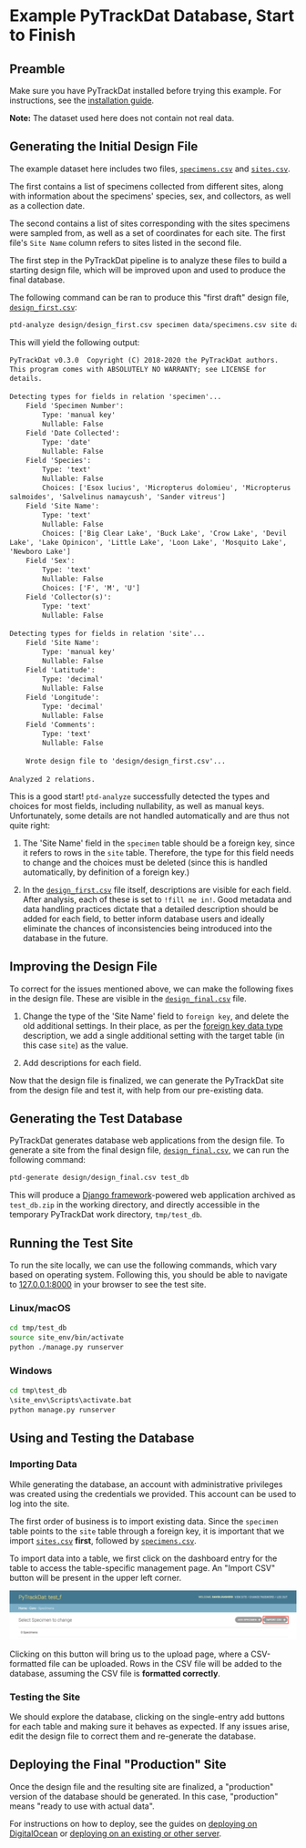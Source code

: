 # Example PyTrackDat Database, Start to Finish

## Preamble

Make sure you have PyTrackDat installed before trying this example. For
instructions, see the
[installation guide](https://github.com/pytrackdat/pytrackdat#installation).

**Note:** The dataset used here does not contain not real data.


## Generating the Initial Design File

The example dataset here includes two files,
[`specimens.csv`](data/specimens.csv) and [`sites.csv`](data/sites.csv).

The first contains a list of specimens collected from different sites, along
with information about the specimens' species, sex, and collectors, as well as
a collection date.

The second contains a list of sites corresponding with the sites specimens were
sampled from, as well as a set of coordinates for each site. The first file's
`Site Name` column refers to sites listed in the second file.

The first step in the PyTrackDat pipeline is to analyze these files to build
a starting design file, which will be improved upon and used to produce the
final database.

The following command can be ran to produce this "first draft" design file,
[`design_first.csv`](design/design_first.csv):

```bash
ptd-analyze design/design_first.csv specimen data/specimens.csv site data/sites.csv
```

This will yield the following output:

```
PyTrackDat v0.3.0  Copyright (C) 2018-2020 the PyTrackDat authors.
This program comes with ABSOLUTELY NO WARRANTY; see LICENSE for details.

Detecting types for fields in relation 'specimen'...
    Field 'Specimen Number':
        Type: 'manual key'
        Nullable: False
    Field 'Date Collected':
        Type: 'date'
        Nullable: False
    Field 'Species':
        Type: 'text'
        Nullable: False
        Choices: ['Esox lucius', 'Micropterus dolomieu', 'Micropterus salmoides', 'Salvelinus namaycush', 'Sander vitreus']
    Field 'Site Name':
        Type: 'text'
        Nullable: False
        Choices: ['Big Clear Lake', 'Buck Lake', 'Crow Lake', 'Devil Lake', 'Lake Opinicon', 'Little Lake', 'Loon Lake', 'Mosquito Lake', 'Newboro Lake']
    Field 'Sex':
        Type: 'text'
        Nullable: False
        Choices: ['F', 'M', 'U']
    Field 'Collector(s)':
        Type: 'text'
        Nullable: False

Detecting types for fields in relation 'site'...
    Field 'Site Name':
        Type: 'manual key'
        Nullable: False
    Field 'Latitude':
        Type: 'decimal'
        Nullable: False
    Field 'Longitude':
        Type: 'decimal'
        Nullable: False
    Field 'Comments':
        Type: 'text'
        Nullable: False

    Wrote design file to 'design/design_first.csv'...

Analyzed 2 relations.
```

This is a good start! `ptd-analyze` successfully detected the types and choices
for most fields, including nullability, as well as manual keys. Unfortunately,
some details are not handled automatically and are thus not quite right:

  1. The 'Site Name' field in the `specimen` table should be a foreign key,
     since it refers to rows in the `site` table. Therefore, the type for this
     field needs to change and the choices must be deleted (since this is
     handled automatically, by definition of a foreign key.)
     
  2. In the [`design_first.csv`](design/design_first.csv) file itself,
     descriptions are visible for each field. After analysis, each of these is
     set to `!fill me in!`. Good metadata and data handling practices dictate
     that a detailed description should be added for each field, to better
     inform database users and ideally eliminate the chances of inconsistencies
     being introduced into the database in the future.
     

## Improving the Design File

To correct for the issues mentioned above, we can make the following fixes in
the design file. These are visible in the
[`design_final.csv`](design/design_final.csv) file.

  1. Change the type of the 'Site Name' field to `foreign key`, and delete the
     old additional settings. In their place, as per the
     [foreign key data type](https://github.com/pytrackdat/pytrackdat#foreign-key-foreign-key-cross-relation)
     description, we add a single additional setting with the target table (in
     this case `site`) as the value.
     
  2. Add descriptions for each field.

Now that the design file is finalized, we can generate the PyTrackDat site from
the design file and test it, with help from our pre-existing data.


## Generating the Test Database

PyTrackDat generates database web applications from the design file. To
generate a site from the final design file, [`design_final.csv`](design/design_final.csv),
we can run the following command:

```bash
ptd-generate design/design_final.csv test_db
```

This will produce a [Django framework](https://djangoproject.com)-powered
web application archived as `test_db.zip` in the working directory, and
directly accessible in the temporary PyTrackDat work directory,
`tmp/test_db`.


## Running the Test Site

To run the site locally, we can use the following commands, which vary based
on operating system. Following this, you should be able to navigate to
[127.0.0.1:8000](http://127.0.0.1:8000) in your browser to see the test site.

### Linux/macOS

```bash
cd tmp/test_db
source site_env/bin/activate
python ./manage.py runserver
```

### Windows

```cmd
cd tmp\test_db
\site_env\Scripts\activate.bat
python manage.py runserver
```


## Using and Testing the Database

### Importing Data

While generating the database, an account with administrative privileges was
created using the credentials we provided. This account can be used to log into
the site.

The first order of business is to import existing data. Since the `specimen`
table points to the `site` table through a foreign key, it is important that
we import [`sites.csv`](data/sites.csv) **first**, followed by
[`specimens.csv`](data/specimens.csv).

To import data into a table, we first click on the dashboard entry for the
table to access the table-specific management page. An "Import CSV" button
will be present in the upper left corner.

<img src="../images/ptd_import_btn.png" alt="PyTrackDat Import" width="600">

Clicking on this button will bring us to the upload page, where a
CSV-formatted file can be uploaded. Rows in the CSV file will be added to the
database, assuming the CSV file is **formatted correctly**.

### Testing the Site

We should explore the database, clicking on the single-entry add buttons for
each table and making sure it behaves as expected. If any issues arise, edit
the design file to correct them and re-generate the database.


## Deploying the Final "Production" Site

Once the design file and the resulting site are finalized, a "production"
version of the database should be generated. In this case, "production" means
"ready to use with actual data".

For instructions on how to deploy, see the guides on
[deploying on DigitalOcean](https://github.com/pytrackdat/pytrackdat#deploying-the-end-result-on-digitalocean) or
[deploying on an existing or other server](https://github.com/pytrackdat/pytrackdat#deploying-the-end-result-on-an-existing-linux-server).

